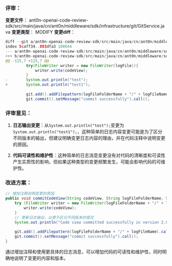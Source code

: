 ### 评审：

**变更文件**： ant0n-openai-code-review-sdk/src/main/java/cn/ant0n/middleware/sdk/infrastructure/git/GitService.java
**变更类型**： MODIFY
**变更diff**：

```java
diff --git a/ant0n-openai-code-review-sdk/src/main/java/cn/ant0n/middleware/sdk/infrastructure/git/GitService.java b/ant0n-openai-code-review-sdk/src/main/java/cn/ant0n/middleware/sdk/infrastructure/git/GitService.java
index 5caff34..883dfa3 100644
--- a/ant0n-openai-code-review-sdk/src/main/java/cn/ant0n/middleware/sdk/infrastructure/git/GitService.java
+++ b/ant0n-openai-code-review-sdk/src/main/java/cn/ant0n/middleware/sdk/infrastructure/git/GitService.java
@@ -125,7 +125,7 @@
         try(FileWriter writer = new FileWriter(logFile)){
             writer.write(codeView);
         }
-        System.out.println("test");
+        System.out.println("test1");
 
         git.add().addFilepattern(logFileFolderName + "/" + logFileName).call();
         git.commit().setMessage("commit successfully").call();
```

### 评审意见：

1. **日志输出变更**：从`System.out.println("test");`变更为`System.out.println("test1");`，这种简单的日志内容变更可能是为了区分不同版本的输出，但建议明确变更日志内容的理由，并在代码注释中说明变更的原因。

2. **代码可读性和维护性**：这种简单的日志消息变更没有对代码的清晰度和可读性产生实质性的影响，但如果这种类型的变更频繁发生，可能会影响代码的可维护性。

### 改进方案：

```java
// 增加注释说明变更的原因
public void commitCodeView(String codeView, String logFileFolderName, String logFileName) {
    try (FileWriter writer = new FileWriter(logFileFolderName + "/" + logFileName)) {
        writer.write(codeView);
    }
    // 更新日志输出，以便于区分不同版本的提交
    System.out.println("Code view committed successfully in version 2.0.1");
    
    git.add().addFilepattern(logFileFolderName + "/" + logFileName).call();
    git.commit().setMessage("commit successfully").call();
}
```

通过增加注释和使用更具体的日志消息，可以增加代码的可读性和维护性，同时明确地说明了变更的内容和版本。